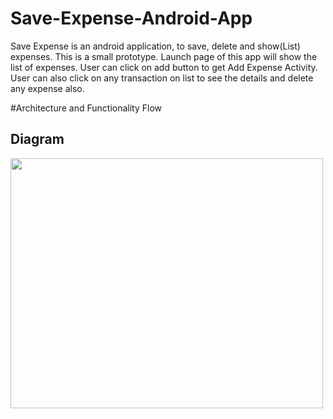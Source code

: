 # Save-Expense-Android-App

Save Expense is an android application, to save, delete and show(List) expenses. This is a small prototype. 
Launch page of this app will show the list of expenses. User can click on add button to get Add Expense Activity. 
User can also click on any transaction on list to see the details and delete any expense also.  


#Architecture and Functionality Flow

<h2>Diagram</h2>

<img src="https://github.com/lazylad91/Save-Expense-Android-App/tree/master/Architecture%20Diagram" width="500" height="400">


